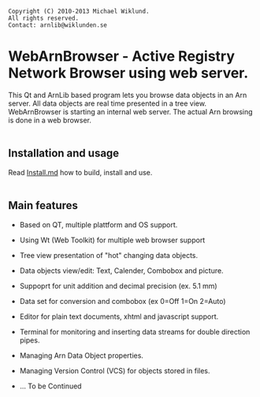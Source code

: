     Copyright (C) 2010-2013 Michael Wiklund.
    All rights reserved.
    Contact: arnlib@wiklunden.se

# WebArnBrowser - Active Registry Network Browser using web server.

This Qt and ArnLib based program lets you browse data objects in an Arn server. 
All data objects are real time presented in a tree view.
WebArnBrowser is starting an internal web server. The actual Arn browsing is done in a web browser.
<Br><Br>


## Installation and usage

Read [Install.md](Install.md) how to build, install and use.
<Br><Br>


## Main features

* Based on QT, multiple plattform and OS support.

* Using Wt (Web Toolkit) for multiple web browser support

* Tree view presentation of "hot" changing data objects.

* Data objects view/edit: Text, Calender, Combobox and picture.

* Suppoprt for unit addition and decimal precision (ex. 5.1 mm)

* Data set for conversion and combobox (ex 0=Off 1=On 2=Auto)

* Editor for plain text documents, xhtml and javascript support.

* Terminal for monitoring and inserting data streams for double direction pipes.

* Managing Arn Data Object properties.

* Managing Version Control (VCS) for objects stored in files.

* ...
  To be Continued
